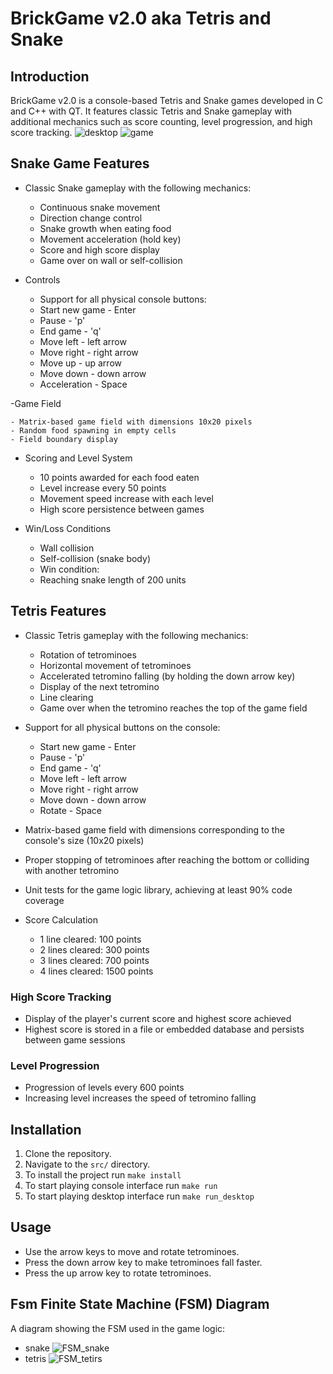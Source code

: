 # BrickGame v2.0 aka Tetris and Snake

## Introduction

BrickGame v2.0 is a console-based Tetris and Snake games developed in C and C++ with QT. It features classic Tetris and Snake gameplay with additional mechanics
such as score counting, level progression, and high score tracking.
![desktop](desktop_game.png)
![game](game.png)

## Snake Game Features

- Classic Snake gameplay with the following mechanics:

  - Continuous snake movement
  - Direction change control
  - Snake growth when eating food
  - Movement acceleration (hold key)
  - Score and high score display
  - Game over on wall or self-collision

- Controls
  - Support for all physical console buttons:
  - Start new game - Enter
  - Pause - 'p'
  - End game - 'q'
  - Move left - left arrow
  - Move right - right arrow
  - Move up - up arrow
  - Move down - down arrow
  - Acceleration - Space

-Game Field

    - Matrix-based game field with dimensions 10x20 pixels
    - Random food spawning in empty cells
    - Field boundary display

- Scoring and Level System

  - 10 points awarded for each food eaten
  - Level increase every 50 points
  - Movement speed increase with each level
  - High score persistence between games

- Win/Loss Conditions
  - Wall collision
  - Self-collision (snake body)
  - Win condition:
  - Reaching snake length of 200 units

## Tetris Features

- Classic Tetris gameplay with the following mechanics:
  - Rotation of tetrominoes
  - Horizontal movement of tetrominoes
  - Accelerated tetromino falling (by holding the down arrow key)
  - Display of the next tetromino
  - Line clearing
  - Game over when the tetromino reaches the top of the game field
- Support for all physical buttons on the console:
  - Start new game - Enter
  - Pause - 'p'
  - End game - 'q'
  - Move left - left arrow
  - Move right - right arrow
  - Move down - down arrow
  - Rotate - Space
- Matrix-based game field with dimensions corresponding to the console's size
  (10x20 pixels)
- Proper stopping of tetrominoes after reaching the bottom or colliding with
  another tetromino
- Unit tests for the game logic library, achieving at least 90% code coverage

- Score Calculation

  - 1 line cleared: 100 points
  - 2 lines cleared: 300 points
  - 3 lines cleared: 700 points
  - 4 lines cleared: 1500 points

### High Score Tracking

- Display of the player's current score and highest score achieved
- Highest score is stored in a file or embedded database and persists between
  game sessions

### Level Progression

- Progression of levels every 600 points
- Increasing level increases the speed of tetromino falling

## Installation

1. Clone the repository.
2. Navigate to the `src/` directory.
3. To install the project run `make install`
4. To start playing console interface run `make run`
5. To start playing desktop interface run `make run_desktop`

## Usage

- Use the arrow keys to move and rotate tetrominoes.
- Press the down arrow key to make tetrominoes fall faster.
- Press the up arrow key to rotate tetrominoes.

## Fsm Finite State Machine (FSM) Diagram

A diagram showing the FSM used in the game logic:

- snake
  ![FSM_snake](fsm_snake.png)
- tetris
  ![FSM_tetirs](fsm_tetris.png)
